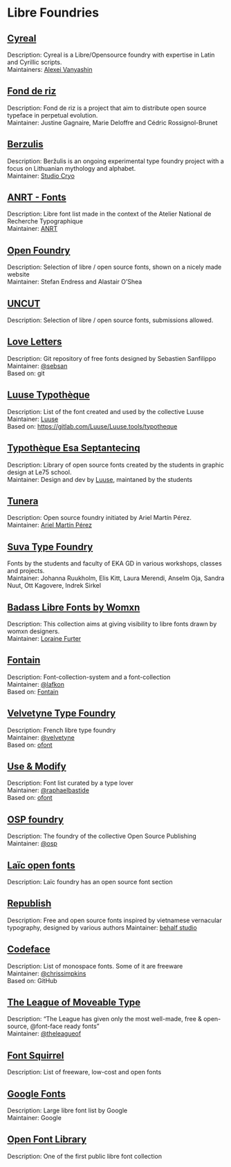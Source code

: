 # Libre Foundries

## [Cyreal](http://www.cyreal.org/info/)

Description: Cyreal is a Libre/Opensource foundry with expertise in Latin and Cyrillic scripts.  
Maintainers: [Alexei Vanyashin ](http://www.110design.ru/)

## [Fond de riz](http://fonderiz.fr/)

Description: Fond de riz is a project that aim to distribute open source typeface in perpetual evolution.  
Maintainer: Justine Gagnaire, Marie Deloffre and Cédric Rossignol-Brunet


## [Berzulis](https://berzulis.com/)

Description: Beržulis is an ongoing experimental type foundry project with a focus on Lithuanian mythology and alphabet.  
Maintainer: [Studio Cryo](https://www.instagram.com/studiocryo/)

## [ANRT - Fonts](https://anrt-nancy.fr/fr/fonts/)

Description: Libre font list made in the context of the Atelier National de Recherche Typographique  
Maintainer: [ANRT](https://anrt-nancy.fr/)

## [Open Foundry](http://open-foundry.com)

Description: Selection of libre / open source fonts, shown on a nicely made website  
Maintainer: Stefan Endress and Alastair O’Shea

## [UNCUT](https://uncut.wtf/)

Description: Selection of libre / open source fonts, submissions allowed.

## [Love Letters](http://www.love-letters.be/foundry.html)

Description: Git repository of free fonts designed by Sebastien Sanfilippo   
Maintainer: [@sebsan](https://github.com/sebsan)  
Based on: git

## [Luuse Typothèque](http://typotheque.luuse.io/)

Description: List of the font created and used by the collective Luuse   
Maintainer: [Luuse](http://www.luuse.io/)  
Based on: https://gitlab.com/Luuse/Luuse.tools/typotheque

## [Typothèque Esa Septantecinq](http://typotheque.le75.be/) 

Description: Library of open source fonts created by the students in graphic design at Le75 school.  
Maintainer: Design and dev by [Luuse](luuse.io/), maintaned by the students

## [Tunera](http://www.tunera.xyz/)

Description: Open source foundry initiated by Ariel Martín Pérez.  
Maintainer: [Ariel Martín Pérez](http://arielgraphisme.com/)  

## [Suva Type Foundry](https://www.suvatypefoundry.ee/)

Fonts by the students and faculty of EKA GD in various workshops, classes and projects.   
Maintainer: Johanna Ruukholm, Elis Kitt, Laura Merendi, Anselm Oja, Sandra Nuut, Ott Kagovere, Indrek Sirkel  

## [Badass Libre Fonts by Womxn](http://design-research.be/by-womxn/)

Description:  This collection aims at giving visibility to libre fonts drawn by womxn designers.  
Maintainer: [Loraine Furter](https://lorainefurter.net/)

## [Fontain](http://www.fontain.org/)

Description: Font-collection-system and a font-collection  
Maintainer: [@lafkon](https://github.com/lafkon)  
Based on: [Fontain](https://github.com/lafkon/fontain)

## [Velvetyne Type Foundry](http://velvetyne.fr/)

Description: French libre type foundry  
Maintainer: [@velvetyne](https://github.com/velvetyne)  
Based on: [ofont](https://github.com/raphaelbastide/ofont)

## [Use & Modify](http://usemodify.com/)

Description: Font list curated by a type lover  
Maintainer: [@raphaelbastide](https://github.com/raphaelbastide)  
Based on: [ofont](https://github.com/raphaelbastide/ofont)

## [OSP foundry](http://ospublish.constantvzw.org/foundry/)

Description: The foundry of the collective Open Source Publishing  
Maintainer: [@osp](https://github.com/osp)

## [Laïc open fonts](https://laic.pl/free-fonts)

Description: Laïc foundry has an open source font section

## [Republish](https://republi.sh/)

Description: Free and open source fonts inspired by vietnamese vernacular typography, designed by various authors
Maintainer: [behalf studio](https://onbehalfof.studio/)

## [Codeface](https://github.com/chrissimpkins/codeface)

Description: List of monospace fonts. Some of it are freeware  
Maintainer: [@chrissimpkins](https://github.com/chrissimpkins)  
Based on: GitHub

## [The League of Moveable Type](https://www.theleagueofmoveabletype.com/)

Description: “The League has given only the most well-made, free & open-source, @font-face ready fonts”  
Maintainer: [@theleagueof](https://github.com/theleagueof)  

## [Font Squirrel](http://www.fontsquirrel.com/fonts/list/find_fonts?filter[license][0]=open)

Description: List of freeware, low-cost and open fonts

## [Google Fonts](https://www.google.com/fonts)

Description: Large libre font list by Google  
Maintainer: Google  

## [Open Font Library](http://fontlibrary.org/)

Description: One of the first public libre font collection  


